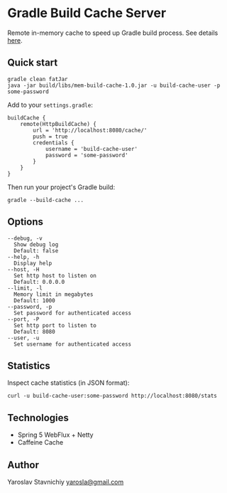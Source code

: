 Gradle Build Cache Server
=========================

Remote in-memory cache to speed up Gradle build process.
See details [here](https://docs.gradle.org/current/userguide/build_cache.html).

Quick start
-----------

    gradle clean fatJar
    java -jar build/libs/mem-build-cache-1.0.jar -u build-cache-user -p some-password

Add to your `settings.gradle`:

    buildCache {
        remote(HttpBuildCache) {
            url = 'http://localhost:8080/cache/'
            push = true
            credentials {
                username = 'build-cache-user'
                password = 'some-password'
            }
        }
    }

Then run your project's Gradle build:

    gradle --build-cache ...

Options
-------

    --debug, -v
      Show debug log
      Default: false
    --help, -h
      Display help
    --host, -H
      Set http host to listen on
      Default: 0.0.0.0
    --limit, -l
      Memory limit in megabytes
      Default: 1000
    --password, -p
      Set password for authenticated access
    --port, -P
      Set http port to listen to
      Default: 8080
    --user, -u
      Set username for authenticated access

Statistics
----------

Inspect cache statistics (in JSON format):

    curl -u build-cache-user:some-password http://localhost:8080/stats

Technologies
------------

- Spring 5 WebFlux + Netty
- Caffeine Cache

Author
------

Yaroslav Stavnichiy <yarosla@gmail.com>
